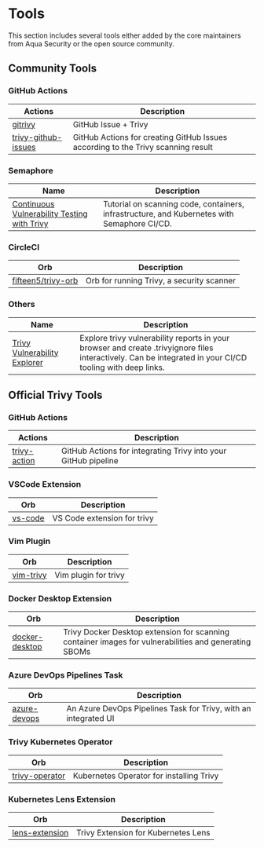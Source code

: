 #  Tools
This section includes several tools either added by the core maintainers from Aqua Security or the open source community.

## Community Tools

### GitHub Actions

| Actions                                    | Description                                                                      |
| ------------------------------------------ | -------------------------------------------------------------------------------- |
| [gitrivy][gitrivy]                         | GitHub Issue + Trivy                                                             |
| [trivy-github-issues][trivy-github-issues] | GitHub Actions for creating GitHub Issues according to the Trivy scanning result |

### Semaphore

| Name                                                   | Description                               |
| -------------------------------------------------------| ----------------------------------------- |
| [Continuous Vulnerability Testing with Trivy][semaphore-tutorial] | Tutorial on scanning code, containers, infrastructure, and Kubernetes with Semaphore CI/CD. |


### CircleCI

| Orb                                      | Description                               |
| -----------------------------------------| ----------------------------------------- |
| [fifteen5/trivy-orb][fifteen5/trivy-orb] | Orb for running Trivy, a security scanner |


### Others

| Name                                     | Description                               |
| -----------------------------------------| ----------------------------------------- |
| [Trivy Vulnerability Explorer][explorer] | Explore trivy vulnerability reports in your browser and create .trivyignore files interactively. Can be integrated in your CI/CD tooling with deep links.   |


## Official Trivy Tools

### GitHub Actions

| Actions                      | Description                                                    |
| ---------------------------- | -------------------------------------------------------------- |
| [trivy-action][trivy-action] | GitHub Actions for integrating Trivy into your GitHub pipeline |

### VSCode Extension

| Orb                | Description                 |
| ------------------ | --------------------------- |
| [vs-code][vs-code] | VS Code extension for trivy |


### Vim Plugin

| Orb                    | Description          |
| ---------------------- | -------------------- |
| [vim-trivy][vim-trivy] | Vim plugin for trivy |


### Docker Desktop Extension

| Orb                              | Description                                                                                           |
| ---------------------------------| ----------------------------------------------------------------------------------------------------- |
| [docker-desktop][docker-desktop] | Trivy Docker Desktop extension for scanning container images for vulnerabilities and generating SBOMs |


### Azure DevOps Pipelines Task

| Orb                          | Description                                                     |
| ---------------------------- | --------------------------------------------------------------- |
| [azure-devops][azure-devops] | An Azure DevOps Pipelines Task for Trivy, with an integrated UI |


### Trivy Kubernetes Operator

| Orb                              | Description                              |
| ---------------------------------| ---------------------------------------- |
| [trivy-operator][trivy-operator] | Kubernetes Operator for installing Trivy |


### Kubernetes Lens Extension

| Orb                          | Description                         |
| ---------------------------- | ----------------------------------- |
| [lens-extension][trivy-lens] | Trivy Extension for Kubernetes Lens |



[trivy-github-issues]: https://github.com/marketplace/actions/trivy-github-issues
[fifteen5/trivy-orb]: https://circleci.com/developer/orbs/orb/fifteen5/trivy-orb
[gitrivy]: https://github.com/marketplace/actions/trivy-action
[explorer]: https://dbsystel.github.io/trivy-vulnerability-explorer/
[semaphore-tutorial]: https://semaphoreci.com/blog/continuous-container-vulnerability-testing-with-trivy
[trivy-action]: https://github.com/aquasecurity/trivy-action
[vs-code]: https://github.com/aquasecurity/trivy-vscode-extension
[vim-trivy]: https://github.com/aquasecurity/vim-trivy
[docker-desktop]: https://github.com/aquasecurity/trivy-docker-extension
[azure-devops]: https://github.com/aquasecurity/trivy-azure-pipelines-task
[trivy-operator]: https://github.com/aquasecurity/trivy-operator
[trivy-lens]: https://github.com/aquasecurity/trivy-operator-lens-extension
